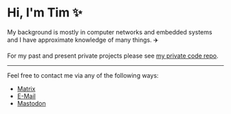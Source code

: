 # Hi, I'm Tim ✨

My background is mostly in computer networks and embedded systems and I have approximate knowledge of many things. ✈️

For my past and present private projects please see [my private code repo](https://git.dadada.li/dadada).

---

Feel free to contact me via any of the following ways:

- [Matrix](https://matrix.to/#/@tim:stratum0.org)
- [E-Mail](mailto:dadada@dadada.li)
- [Mastodon](https://chaos.social/@dadada)
